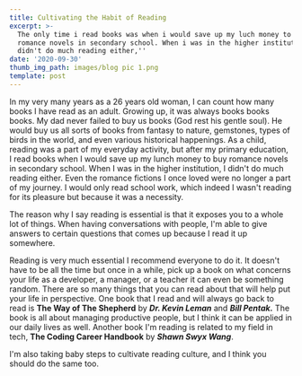 ```yaml
---
title: Cultivating the Habit of Reading
excerpt: >-
  The only time i read books was when i would save up my luch money to buy
  romance novels in secondary school. When i was in the higher institution  i
  didn't do much reading either,''
date: '2020-09-30'
thumb_img_path: images/blog pic 1.png
template: post
---
```

In my very many years as a 26 years old woman, I can count how many books I have read as an adult. Growing up, it was always books books books. My dad never failed to buy us books (God rest his gentle soul). He would buy us all sorts of books from fantasy to nature, gemstones, types of birds in the world, and even various historical happenings. As a child, reading was a part of my everyday activity, but after my primary education, I read books when I would save up my lunch money to buy romance novels in secondary school. When I was in the higher institution, I didn't do much reading either. Even the romance fictions I once loved were no longer a part of my journey. I would only read school work, which indeed I wasn't reading for its pleasure but because it was a necessity.

The reason why I say reading is essential is that it exposes you to a whole lot of things. When having conversations with people, I'm able to give answers to certain questions that comes up because I read it up somewhere.

Reading is very much essential I recommend everyone to do it. It doesn't have to be all the time but once in a while, pick up a book on what concerns your life as a developer,  a manager, or a teacher it can even be something random. There are so many things that you can read about that will help put your life in perspective. One book that I read and will always go back to read is **The Way of The Shepherd** by ***Dr. Kevin Leman*** and ***Bill Pentak.*** The book is all about managing productive people, but I think it can be applied in our daily lives as well. Another book I'm reading is related to my field in tech, **The Coding Career Handbook** by ***Shawn Swyx Wang***.

I'm also taking baby steps to cultivate reading culture, and I think you should do the same too.

